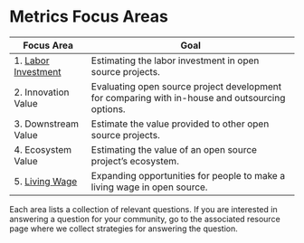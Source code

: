 # Metrics Focus Areas

| Focus Area | Goal |
| --- | --- |
| 1. [Labor Investment](./labor-investment) | Estimating the labor investment in open source projects. |
| 2. Innovation Value | Evaluating open source project development for comparing with in-house and outsourcing options. |
| 3. Downstream Value | Estimate the value provided to other open source projects. |
| 4. Ecosystem Value | Estimating the value of an open source project’s ecosystem. |
| 5. [Living Wage](./living-wage) | Expanding opportunities for people to make a living wage in open source. |


Each area lists a collection of relevant questions. If you are interested in answering a question for your community, go to the associated resource page where we collect strategies for answering the question.
